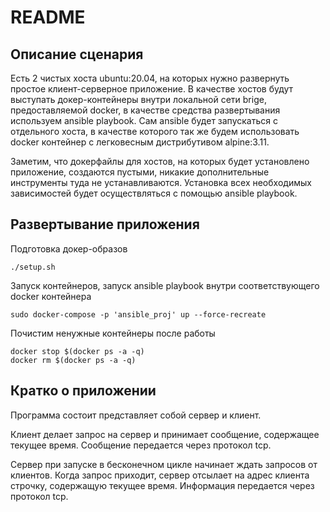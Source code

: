 # README

## Описание сценария

Есть 2 чистых хоста ubuntu:20.04, на которых нужно развернуть простое клиент-серверное приложение. В качестве хостов будут выступать
докер-контейнеры внутри локальной сети brige, предоставляемой docker, в качестве средства развертывания используем ansible playbook.
Сам ansible будет запускаться с отдельного хоста, в качестве которого так же будем использовать docker контейнер с легковесным 
дистрибутивом alpine:3.11.

Заметим, что докерфайлы для хостов, на которых будет установлено приложение, создаются пустыми, никакие дополнительные инструменты туда
не устанавливаются. Установка всех необходимых зависимостей будет осуществляться с помощью ansible playbook.

## Развертывание приложения

Подготовка докер-образов
```
./setup.sh
```

Запуск контейнеров, запуск ansible playbook внутри соответствующего docker контейнера
```
sudo docker-compose -p 'ansible_proj' up --force-recreate
```

Почистим ненужные контейнеры после работы
```
docker stop $(docker ps -a -q)
docker rm $(docker ps -a -q)
```

## Кратко о приложении

Программа состоит представляет собой сервер и клиент.

Клиент делает запрос на сервер и принимает сообщение, содержащее текущее время. Сообщение передается через протокол tcp.

Сервер при запуске в бесконечном цикле начинает ждать запросов от клиентов. Когда запрос приходит, сервер отсылает на адрес клиента строчку, содержащую текущее время. Информация передается через протокол tcp.